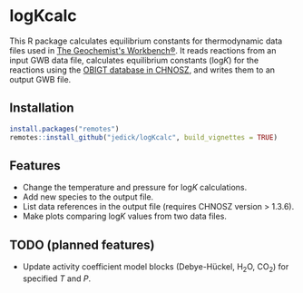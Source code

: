 # logKcalc

This R package calculates equilibrium constants for thermodynamic data files used in [The Geochemist's Workbench®](https://www.gwb.com).
It reads reactions from an input GWB data file, calculates equilibrium constants (log*K*) for the reactions using the [OBIGT database in CHNOSZ](http://chnosz.net/vignettes/obigt.html), and writes them to an output GWB file.

## Installation

```R
install.packages("remotes")
remotes::install_github("jedick/logKcalc", build_vignettes = TRUE)
```

## Features

  * Change the temperature and pressure for log*K* calculations.
  * Add new species to the output file.
  * List data references in the output file (requires CHNOSZ version > 1.3.6).
  * Make plots comparing log*K* values from two data files.

## TODO (planned features)

  * Update activity coefficient model blocks (Debye-Hückel, H<sub>2</sub>O, CO<sub>2</sub>) for specified *T* and *P*.
